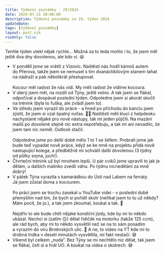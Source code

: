 ```yaml
---
title: Týdenní poznámky - 29/2024
date: 2024-07-21 20:00:00
description: Týdenní poznámky za 29. týden 2024
updateDate:
tags: [týdenní poznámky]
layout: post.njk
rssOnly: false
---
```

Tenhle týden utekl nějak rychle… Možná za to teda mohlo i to, že jsem měl ještě dva dny dovolenou, ale kdo ví. 😃
- V pondělí jsme se vrátili z Vizovic. Naštěstí nás hodil kámoš autem do Přerova, takže jsem se nemusel s tím dvanáctikilovým stanem tahat na nádraží a pak několikrát přestupovat. <br><br>
Kocour měl radost že nás vidí. My měli radost že vidíme kocoura.
- V úterý jsem měl, na rozdíl od Týny, ještě volno. A tak jsem se flákal, odpočíval a dospával poslední týden. Odpoledne jsem si akorát skočil na trénink (byla to fuška, ale zvládl jsem to).
- Ve středu jsem vyrazil do práce - a hned po příchodu do kanclu jsem zjistil, že jsem si vzal špatný noťas. 🤦‍♂️ Naštěstí měli kluci z helpdesku nachystané nějaké pro nové nástupy, tak mi jeden půjčili. Na mazání mailů po dovolené stejně nic extra nepotřebuju, a tak mi ani nevadilo, že jsem tam nic neměl. Outlook stačil. <br><br>
Odpoledne jsme po delší době mělo 1 to 1 se šéfem. Probrali jsme jak bude teď vypadat nově práce, když se ke mně na projektu přidá nově nastupující kolega, a předběžně mi schválil další dovolenou (3 týdny od půlky srpna, juch!).
- Čtvrteční trénink už byl mnohem lepší. U pár cviků jsme upravili to jak je dělám, u dalších malinko zvedli váhu. Po týdnu nicnedělání za mně dobrý!
- V pátek Týna vyrazila s kamarádkou do Ústí nad Labem na ferraty.  Já jsem zůstal doma s kocourem.<br><br>
Po práci jsem se trochu zasekal u YouTube videí - v poslední době přemýšlím nad tím, že bych si pořídil skútr (neříkal jsem to tu už někdy? Mám pocit, že jo.), a tak jsem zkoumal, koukal a tak. 🙂<br><br>
Nejdřív to ale bude chtít nějaké kondiční jízdy, kde by mi to někdo ukázal. Nechci si (zatím 😉) dělat řidičák na motorku (takže 125 ccm), ale rád bych, aby mi to někdo vysvětlil než se na to sám posadím a vyrazím do víru Brněnských ulic. 🙂 A ne, to video na YT kde mi to drobná Indka v deseti minutách vysvětlila, mi fakt nestačí. 😅
- Víkend byl celkem „nuda“. Bez Týny se mi nechtělo nic dělat, tak jsem se flákal, četl si a hrál UO. A koukal na videa o skútrech. 😅